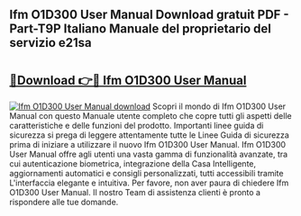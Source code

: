 ## Ifm O1D300 User Manual Download gratuit PDF - Part-T9P Italiano Manuale del proprietario del servizio e21sa

# <h2><a href="http://dfg9b3.blite.top/?on=Ifm+O1D300+User+Manual">🔗Download 👉🔴 Ifm O1D300 User Manual</a></h2>

[![Ifm O1D300 User Manual download](https://i.imgur.com/lujVjoI.png)](http://dfg9b3.blite.top/?on=Ifm+O1D300+User+Manual)
Scopri il mondo di Ifm O1D300 User Manual con questo Manuale utente completo che copre tutti gli aspetti delle caratteristiche e delle funzioni del prodotto. Importanti linee guida di sicurezza si prega di leggere attentamente tutte le Linee Guida di sicurezza prima di iniziare a utilizzare il nuovo Ifm O1D300 User Manual. Ifm O1D300 User Manual offre agli utenti una vasta gamma di funzionalità avanzate, tra cui autenticazione biometrica, integrazione della Casa Intelligente, aggiornamenti automatici e consigli personalizzati, tutti accessibili tramite L'interfaccia elegante e intuitiva. Per favore, non aver paura di chiedere Ifm O1D300 User Manual. Il nostro Team di assistenza clienti è pronto a rispondere alle tue domande.
